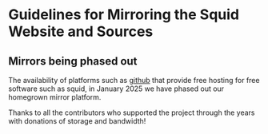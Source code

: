 ---
---
# Guidelines for Mirroring the Squid Website and Sources

## Mirrors being phased out

The availability of platforms such as [github](https://github.com) that provide
free hosting for free software such as squid, in January 2025 we have phased out
our homegrown mirror platform.

Thanks to all the contributors who supported the project through the years
with donations of storage and bandwidth!
